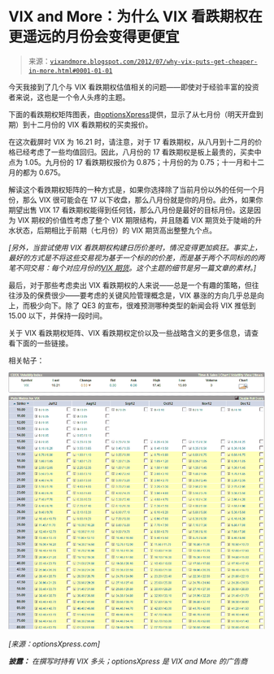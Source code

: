 <!--yml

类别：未分类

日期：2024-05-18 16:26:06

-->

# VIX and More：为什么 VIX 看跌期权在更遥远的月份会变得更便宜

> 来源：[`vixandmore.blogspot.com/2012/07/why-vix-puts-get-cheaper-in-more.html#0001-01-01`](http://vixandmore.blogspot.com/2012/07/why-vix-puts-get-cheaper-in-more.html#0001-01-01)

今天我接到了几个与 VIX 看跌期权估值相关的问题——即使对于经验丰富的投资者来说，这也是一个令人头疼的主题。

下面的看跌期权矩阵图表，由[optionsXpress](http://www.optionsxpress.com/)提供，显示了从七月份（明天开盘到期）到十二月份的 VIX 看跌期权的买卖报价。

在这次截屏时 VIX 为 16.21 时，请注意，对于 17 看跌期权，从八月到十二月的价格已经考虑了一些均值回归。因此，八月份的 17 看跌期权是板上最贵的，买卖中点为 1.05。九月份的 17 看跌期权报价为 0.875；十月份的为 0.75；十一月和十二月的都为 0.675。

解读这个看跌期权矩阵的一种方式是，如果你选择除了当前月份以外的任何一个月份，那么 VIX 很可能会在 17 以下收盘，那么八月份就是你的月份。此外，如果你期望出售 VIX 17 看跌期权能得到任何钱，那么八月份是最好的目标月份。这是因为 VIX 期权的价值性考虑了整个 VIX 期限结构，并且随着 VIX 期货处于陡峭的升水状态，后期相比于前期（七月份）的 VIX 期货高出整整九个点。

*[另外，当尝试使用 VIX 看跌期权构建日历价差时，情况变得更加疯狂。事实上，最好的方式是不将这些交易视为基于一个标的的价差，而是基于两个不同标的的两笔不同交易：每个对应月份的[VIX 期货](http://vixandmore.blogspot.com/search/label/VIX%20futures)。这个主题的细节是另一篇文章的素材。]*

最后，对于那些考虑卖出 VIX 看跌期权的人来说——总是一个有趣的策略，但往往涉及的保费很少——要考虑的关键风险管理概念是，VIX 暴涨的方向几乎总是向上，而极少向下。除了 QE3 的宣布，很难预测哪种类型的新闻会将 VIX 推低到 15.00 以下，并保持一段时间。

关于 VIX 看跌期权矩阵、VIX 看跌期权定价以及一些战略含义的更多信息，请查看下面的一些链接。

相关帖子：

*![](img/61d2086fdb6fd3a3f886f303a9ba2f5f.png)*

*[来源：optionsXpress.com]*

***披露：*** *在撰写时持有 VIX 多头；optionsXpress 是 VIX and More 的广告商*
